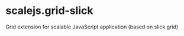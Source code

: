 scalejs.grid-slick
==================

Grid extension for scalable JavaScript application (based on slick grid)